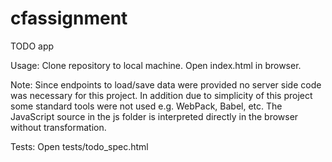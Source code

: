 # cfassignment
TODO app

Usage: Clone repository to local machine. Open index.html in browser.

Note: Since endpoints to load/save data were provided no server side code was necessary for this project. In addition 
due to simplicity of this project some standard tools were not used e.g. WebPack, Babel, etc. The JavaScript source in 
the js folder is interpreted directly in the browser without transformation.

Tests: Open tests/todo_spec.html


